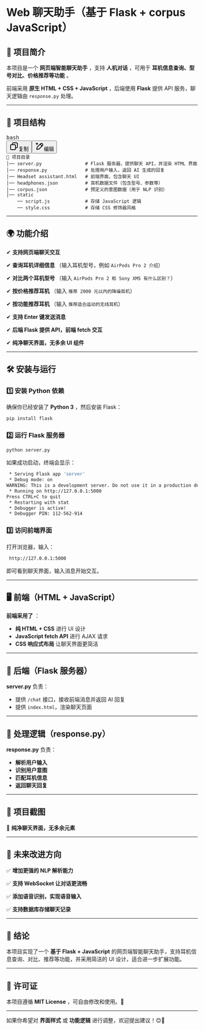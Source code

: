 # **Web 聊天助手（基于 Flask + corpus JavaScript）**

## **📌 项目简介**

本项目是一个 **网页端智能聊天助手** ，支持 **人机对话** ，可用于 **耳机信息查询、型号对比、价格推荐等功能** 。

前端采用 **原生 HTML + CSS + JavaScript** ，后端使用 **Flask** 提供 API 服务，聊天逻辑由 `response.py` 处理。

---

## **📁 项目结构**

<pre class="!overflow-visible" data-start="324" data-end="610"><div class="contain-inline-size rounded-md border-[0.5px] border-token-border-medium relative bg-token-sidebar-surface-primary dark:bg-gray-950"><div class="flex items-center text-token-text-secondary px-4 py-2 text-xs font-sans justify-between rounded-t-[5px] h-9 bg-token-sidebar-surface-primary dark:bg-token-main-surface-secondary select-none">bash</div><div class="sticky top-9 md:top-[5.75rem]"><div class="absolute bottom-0 right-2 flex h-9 items-center"><div class="flex items-center rounded bg-token-sidebar-surface-primary px-2 font-sans text-xs text-token-text-secondary dark:bg-token-main-surface-secondary"><span class="" data-state="closed"><button class="flex gap-1 items-center select-none px-4 py-1" aria-label="复制"><svg width="24" height="24" viewBox="0 0 24 24" fill="none" xmlns="http://www.w3.org/2000/svg" class="icon-xs"><path fill-rule="evenodd" clip-rule="evenodd" d="M7 5C7 3.34315 8.34315 2 10 2H19C20.6569 2 22 3.34315 22 5V14C22 15.6569 20.6569 17 19 17H17V19C17 20.6569 15.6569 22 14 22H5C3.34315 22 2 20.6569 2 19V10C2 8.34315 3.34315 7 5 7H7V5ZM9 7H14C15.6569 7 17 8.34315 17 10V15H19C19.5523 15 20 14.5523 20 14V5C20 4.44772 19.5523 4 19 4H10C9.44772 4 9 4.44772 9 5V7ZM5 9C4.44772 9 4 9.44772 4 10V19C4 19.5523 4.44772 20 5 20H14C14.5523 20 15 19.5523 15 19V10C15 9.44772 14.5523 9 14 9H5Z" fill="currentColor"></path></svg>复制</button></span><span class="" data-state="closed"><button class="flex select-none items-center gap-1"><svg width="24" height="24" viewBox="0 0 24 24" fill="none" xmlns="http://www.w3.org/2000/svg" class="icon-xs"><path d="M2.5 5.5C4.3 5.2 5.2 4 5.5 2.5C5.8 4 6.7 5.2 8.5 5.5C6.7 5.8 5.8 7 5.5 8.5C5.2 7 4.3 5.8 2.5 5.5Z" fill="currentColor" stroke="currentColor" stroke-linecap="round" stroke-linejoin="round"></path><path d="M5.66282 16.5231L5.18413 19.3952C5.12203 19.7678 5.09098 19.9541 5.14876 20.0888C5.19933 20.2067 5.29328 20.3007 5.41118 20.3512C5.54589 20.409 5.73218 20.378 6.10476 20.3159L8.97693 19.8372C9.72813 19.712 10.1037 19.6494 10.4542 19.521C10.7652 19.407 11.0608 19.2549 11.3343 19.068C11.6425 18.8575 11.9118 18.5882 12.4503 18.0497L20 10.5C21.3807 9.11929 21.3807 6.88071 20 5.5C18.6193 4.11929 16.3807 4.11929 15 5.5L7.45026 13.0497C6.91175 13.5882 6.6425 13.8575 6.43197 14.1657C6.24513 14.4392 6.09299 14.7348 5.97903 15.0458C5.85062 15.3963 5.78802 15.7719 5.66282 16.5231Z" stroke="currentColor" stroke-width="2" stroke-linecap="round" stroke-linejoin="round"></path><path d="M14.5 7L18.5 11" stroke="currentColor" stroke-width="2" stroke-linecap="round" stroke-linejoin="round"></path></svg>编辑</button></span></div></div></div><div class="overflow-y-auto p-4" dir="ltr"><code class="!whitespace-pre"><span>📂 项目目录
│── server.py                # Flask 服务器，提供聊天 API，并渲染 HTML 界面
│── response.py              # 处理用户输入，返回 AI 生成的回复
│── Headset assistant.html   # 前端界面，包含聊天 UI
│── headphones.json          # 耳机数据文件（包含型号、参数等）
│── corpus.json              # 预定义的意图数据（用于 NLP 识别）
│── static
    ── script.js             # 存储 JavaScript 逻辑
    ── style.css             # 存储 CSS 修饰器风格
</span></code></div></div></pre>

---

## **🌍 功能介绍**

✔ **支持网页端聊天交互**

✔ **查询耳机详细信息** （输入耳机型号，例如 `AirPods Pro 2 介绍`）

✔ **对比两个耳机型号** （输入 `AirPods Pro 2 和 Sony XM5 有什么区别？`）

✔ **按价格推荐耳机** （输入 `推荐 2000 元以内的降噪耳机`）

✔ **按功能推荐耳机** （输入 `推荐适合运动的无线耳机`）

✔ **支持 Enter 键发送消息**

✔ **后端 Flask 提供 API，前端 fetch 交互**

✔ **纯净聊天界面，无多余 UI 组件**

---

## **🛠️ 安装与运行**

### **1️⃣ 安装 Python 依赖**

确保你已经安装了 **Python 3** ，然后安装 Flask：

```bash
pip install flask
```

### **2️⃣ 运行 Flask 服务器**

```bash
python server.py
```

如果成功启动，终端会显示：

```bash
 * Serving Flask app 'server'
 * Debug mode: on
WARNING: This is a development server. Do not use it in a production deployment. Use a production WSGI server instead.
 * Running on http://127.0.0.1:5000
Press CTRL+C to quit
 * Restarting with stat
 * Debugger is active!
 * Debugger PIN: 112-562-914
```

### **3️⃣ 访问前端界面**

打开浏览器，输入：

```bash
 http://127.0.0.1:5000
```

即可看到聊天界面，输入消息开始交互。

---

## **🖥️ 前端（HTML + JavaScript）**

**前端采用了** ：

- **纯 HTML + CSS** 进行 UI 设计
- **JavaScript fetch API** 进行 AJAX 请求
- **CSS 响应式布局** 让聊天界面更简洁

---

## **🚀 后端（Flask 服务器）**

**server.py** 负责：

- 提供 `/chat` 接口，接收前端消息并返回 AI 回复
- 提供 `index.html`，渲染聊天页面

---

## **🎯 处理逻辑（response.py）**

**response.py** 负责：

- **解析用户输入**
- **识别用户意图**
- **匹配耳机信息**
- **返回聊天回复**

---

## **📸 项目截图**

🎨 **纯净聊天界面，无多余元素**

---

## **📌 未来改进方向**

✅ **增加更强的 NLP 解析能力**

✅ **支持 WebSocket 让对话更流畅**

✅ **添加语音识别，实现语音输入**

✅ **支持数据库存储聊天记录**

---

## **📜 结论**

本项目实现了一个 **基于 Flask +  JavaScript** 的网页端智能聊天助手，支持耳机信息查询、对比、推荐等功能，并采用简洁的 UI 设计，适合进一步扩展功能。

---

## **📄 许可证**

本项目遵循 **MIT License** ，可自由修改和使用。🎉

---

如果你希望对 **界面样式** 或 **功能逻辑** 进行调整，欢迎提出建议！😊🚀
